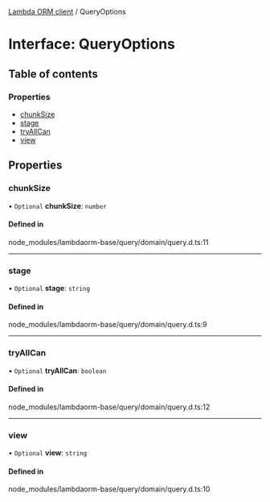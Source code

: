 [Lambda ORM client](../README.md) / QueryOptions

# Interface: QueryOptions

## Table of contents

### Properties

- [chunkSize](QueryOptions.md#chunksize)
- [stage](QueryOptions.md#stage)
- [tryAllCan](QueryOptions.md#tryallcan)
- [view](QueryOptions.md#view)

## Properties

### chunkSize

• `Optional` **chunkSize**: `number`

#### Defined in

node_modules/lambdaorm-base/query/domain/query.d.ts:11

___

### stage

• `Optional` **stage**: `string`

#### Defined in

node_modules/lambdaorm-base/query/domain/query.d.ts:9

___

### tryAllCan

• `Optional` **tryAllCan**: `boolean`

#### Defined in

node_modules/lambdaorm-base/query/domain/query.d.ts:12

___

### view

• `Optional` **view**: `string`

#### Defined in

node_modules/lambdaorm-base/query/domain/query.d.ts:10
